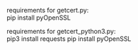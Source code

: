requirements for  getcert.py:
</br>
pip install pyOpenSSL 

requirements for getcert_python3.py:
</br>
pip3 install requests
pip install pyOpenSSL

